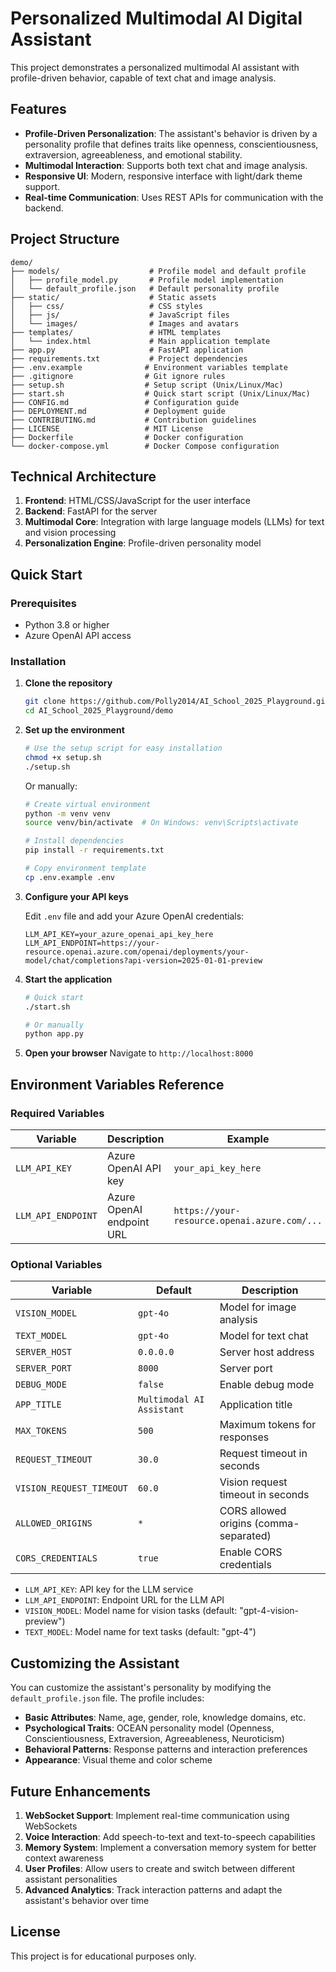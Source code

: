 # Personalized Multimodal AI Digital Assistant

This project demonstrates a personalized multimodal AI assistant with profile-driven behavior, capable of text chat and image analysis.

## Features

- **Profile-Driven Personalization**: The assistant's behavior is driven by a personality profile that defines traits like openness, conscientiousness, extraversion, agreeableness, and emotional stability.
- **Multimodal Interaction**: Supports both text chat and image analysis.
- **Responsive UI**: Modern, responsive interface with light/dark theme support.
- **Real-time Communication**: Uses REST APIs for communication with the backend.

## Project Structure

```
demo/
├── models/                    # Profile model and default profile
│   ├── profile_model.py       # Profile model implementation
│   └── default_profile.json   # Default personality profile
├── static/                    # Static assets
│   ├── css/                   # CSS styles
│   ├── js/                    # JavaScript files
│   └── images/                # Images and avatars
├── templates/                 # HTML templates
│   └── index.html             # Main application template
├── app.py                     # FastAPI application
├── requirements.txt           # Project dependencies
├── .env.example              # Environment variables template
├── .gitignore                # Git ignore rules
├── setup.sh                  # Setup script (Unix/Linux/Mac)
├── start.sh                  # Quick start script (Unix/Linux/Mac)
├── CONFIG.md                 # Configuration guide
├── DEPLOYMENT.md             # Deployment guide
├── CONTRIBUTING.md           # Contribution guidelines
├── LICENSE                   # MIT License
├── Dockerfile                # Docker configuration
└── docker-compose.yml        # Docker Compose configuration
```

## Technical Architecture

1. **Frontend**: HTML/CSS/JavaScript for the user interface
2. **Backend**: FastAPI for the server
3. **Multimodal Core**: Integration with large language models (LLMs) for text and vision processing
4. **Personalization Engine**: Profile-driven personality model

## Quick Start

### Prerequisites
- Python 3.8 or higher
- Azure OpenAI API access

### Installation

1. **Clone the repository**
   ```bash
   git clone https://github.com/Polly2014/AI_School_2025_Playground.git
   cd AI_School_2025_Playground/demo
   ```

2. **Set up the environment**
   ```bash
   # Use the setup script for easy installation
   chmod +x setup.sh
   ./setup.sh
   ```
   
   Or manually:
   ```bash
   # Create virtual environment
   python -m venv venv
   source venv/bin/activate  # On Windows: venv\Scripts\activate
   
   # Install dependencies
   pip install -r requirements.txt
   
   # Copy environment template
   cp .env.example .env
   ```

3. **Configure your API keys**
   
   Edit `.env` file and add your Azure OpenAI credentials:
   ```env
   LLM_API_KEY=your_azure_openai_api_key_here
   LLM_API_ENDPOINT=https://your-resource.openai.azure.com/openai/deployments/your-model/chat/completions?api-version=2025-01-01-preview
   ```

4. **Start the application**
   ```bash
   # Quick start
   ./start.sh
   
   # Or manually
   python app.py
   ```

5. **Open your browser**
   Navigate to `http://localhost:8000`

## Environment Variables Reference

### Required Variables

| Variable | Description | Example |
|----------|-------------|---------|
| `LLM_API_KEY` | Azure OpenAI API key | `your_api_key_here` |
| `LLM_API_ENDPOINT` | Azure OpenAI endpoint URL | `https://your-resource.openai.azure.com/...` |

### Optional Variables

| Variable | Default | Description |
|----------|---------|-------------|
| `VISION_MODEL` | `gpt-4o` | Model for image analysis |
| `TEXT_MODEL` | `gpt-4o` | Model for text chat |
| `SERVER_HOST` | `0.0.0.0` | Server host address |
| `SERVER_PORT` | `8000` | Server port |
| `DEBUG_MODE` | `false` | Enable debug mode |
| `APP_TITLE` | `Multimodal AI Assistant` | Application title |
| `MAX_TOKENS` | `500` | Maximum tokens for responses |
| `REQUEST_TIMEOUT` | `30.0` | Request timeout in seconds |
| `VISION_REQUEST_TIMEOUT` | `60.0` | Vision request timeout in seconds |
| `ALLOWED_ORIGINS` | `*` | CORS allowed origins (comma-separated) |
| `CORS_CREDENTIALS` | `true` | Enable CORS credentials |

- `LLM_API_KEY`: API key for the LLM service
- `LLM_API_ENDPOINT`: Endpoint URL for the LLM API
- `VISION_MODEL`: Model name for vision tasks (default: "gpt-4-vision-preview")
- `TEXT_MODEL`: Model name for text tasks (default: "gpt-4")

## Customizing the Assistant

You can customize the assistant's personality by modifying the `default_profile.json` file. The profile includes:

- **Basic Attributes**: Name, age, gender, role, knowledge domains, etc.
- **Psychological Traits**: OCEAN personality model (Openness, Conscientiousness, Extraversion, Agreeableness, Neuroticism)
- **Behavioral Patterns**: Response patterns and interaction preferences
- **Appearance**: Visual theme and color scheme

## Future Enhancements

1. **WebSocket Support**: Implement real-time communication using WebSockets
2. **Voice Interaction**: Add speech-to-text and text-to-speech capabilities
3. **Memory System**: Implement a conversation memory system for better context awareness
4. **User Profiles**: Allow users to create and switch between different assistant personalities
5. **Advanced Analytics**: Track interaction patterns and adapt the assistant's behavior over time

## License

This project is for educational purposes only.